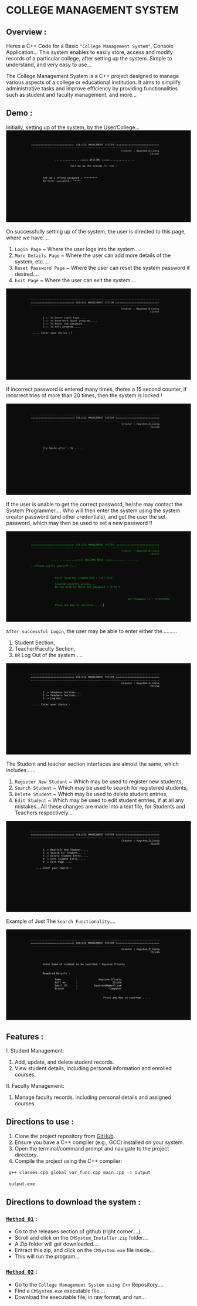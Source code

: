 # COLLEGE MANAGEMENT SYSTEM 

## Overview : 
Heres a C++ Code for a Basic `"College Management System"`, Console Application...
This system enables to easily store, access and modify records of a particular college, after setting up the system.
Simple to understand, and very easy to use...

The College Management System is a C++ project designed to manage various aspects of a college or educational institution. It aims to simplify administrative tasks and improve efficiency by providing functionalities such as student and faculty management, and more...
## Demo :
Initially, setting up of the system, by the User/College...
![CMSystem_Demo_01](/Demo_CMSImg/CMS_01.png)

On successfully setting up of the system, the user is directed to this page, where we have....
1. `Login Page` ~ Where the user logs into the system....
2. `More Details Page` ~ Where the user can add more details of the system, etc....
3. `Reset Password Page` ~ Where the user can reset the system password if desired....
4. `Exit Page` ~ Where the user can exit the system....

![CMSystem_Demo_01](/Demo_CMSImg/CMS_02.png)

If incorrect password is entered many times, theres a 15 second counter, if incorrect tries of more than 20 times, then the system is locked !

![CMSystem_Demo_01](/Demo_CMSImg/CMS_03.png)

If the user is unable to get the correct password, he/she may contact the System Programmer....
Who will then enter the system using the system creator password (and other credentials), and get the user the set password, which may then be used to set a new password !!

![CMSystem_Demo_01](/Demo_CMSImg/CMS_04.png)

`After successful Login`, the user may be able to enter either the..........
1. Student Section, 
2. Teacher/Faculty Section, 
3. `OR` Log Out of the system.....

![CMSystem_Demo_01](/Demo_CMSImg/CMS_05.png)

The Student and teacher section interfaces are almost the same, which includes......
1. `Register New Student` ~ Which may be used to register new students,
2. `Search Student` ~ Which may be used to search for registered students,
3. `Delete Student` ~ Which may be used to delete student entries,
4. `Edit Student` ~ Which may be used to edit student entries, if at all any mistakes...All these changes are made into a text file, for Students and Teachers respectively....

![CMSystem_Demo_01](/Demo_CMSImg/CMS_06.png)

Example of Just The `Search Functionality`....

![CMSystem_Demo_01](/Demo_CMSImg/CMS_07.png)



## Features : 
I. Student Management:
  1. Add, update, and delete student records.
  2. View student details, including personal information and enrolled courses.

II. Faculty Management:
  1. Manage faculty records, including personal details and assigned courses.

## Directions to use : 
1. Clone the project repository from [GitHub](https://github.com/Haysten-D-costa/College-Management-System-in-C-plus-plus).
2. Ensure you have a C++ compiler (e.g., GCC) installed on your system.
3. Open the terminal/command prompt and navigate to the project directory.
4. Compile the project using the C++ compiler:
   
  ```bash
   g++ classes.cpp global_var_func.cpp main.cpp -o output
  ```
  ```bash
   output.exe
  ```

## Directions to download the system : 
### <u>`Method 01`</u> :
- Go to the releases section of github (right corner....)
- Scroll and click on the `CMSystem_Installer.zip` folder....
- A Zip folder will get downloaded....
- Entract this zip, and click on the `CMSystem.exe` file inside...
- This will run the program...

### <u>`Method 02`</u> :
- Go to the `College Management System using C++` Repository....
- Find a `CMSystem.exe` executable file....
- Download the executable file, in raw format, and run...